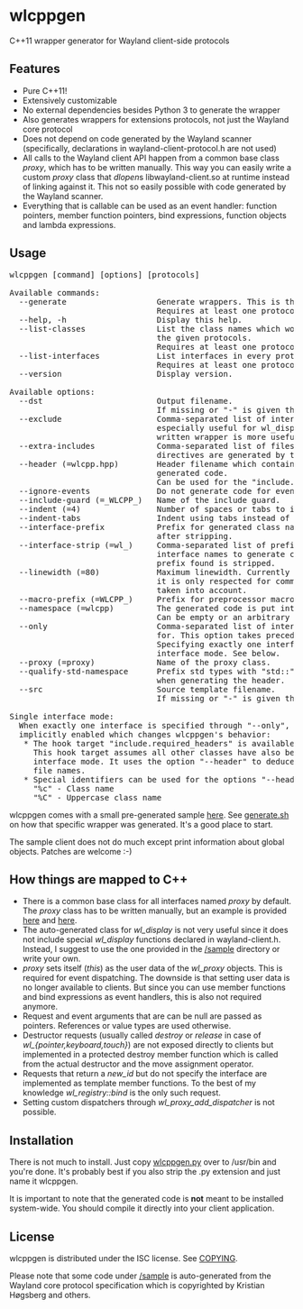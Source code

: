wlcppgen
========
C++11 wrapper generator for Wayland client-side protocols


Features
--------
* Pure C++11!
* Extensively customizable
* No external dependencies besides Python 3 to generate the wrapper
* Also generates wrappers for extensions protocols, not just the Wayland core protocol
* Does not depend on code generated by the Wayland scanner (specifically, declarations in wayland-client-protocol.h are not used)
* All calls to the Wayland client API happen from a common base class *proxy*, which has to be written manually. This way you can easily write a custom *proxy* class that *dlopen*s libwayland-client.so at runtime instead of linking against it. This not so easily possible with code generated by the Wayland scanner.
* Everything that is callable can be used as an event handler: function pointers, member function pointers, bind expressions, function objects and lambda expressions.


Usage
-----
<pre>
wlcppgen [command] [options] [protocols]

Available commands:
  --generate                   Generate wrappers. This is the default command.
                               Requires at least one protocol.
  --help, -h                   Display this help.
  --list-classes               List the class names which would be generated from
                               the given protocols.
                               Requires at least one protocol.
  --list-interfaces            List interfaces in every protocol.
                               Requires at least one protocol.
  --version                    Display version.

Available options:
  --dst                        Output filename.
                               If missing or "-" is given then stdout will be used.
  --exclude                    Comma-separated list of interfaces to exclude. This is
                               especially useful for wl_display, because a manually
                               written wrapper is more useful.
  --extra-includes             Comma-separated list of files for which include
                               directives are generated by the "include.extra" hook.
  --header (=wlcpp.hpp)        Header filename which contains declarations of the
                               generated code.
                               Can be used for the "include.self" hook.
  --ignore-events              Do not generate code for events.
  --include-guard (=_WLCPP_)   Name of the include guard.
  --indent (=4)                Number of spaces or tabs to indent.
  --indent-tabs                Indent using tabs instead of spaces.
  --interface-prefix           Prefix for generated class names. This options applies
                               after stripping.
  --interface-strip (=wl_)     Comma-separated list of prefixes to srtip from
                               interface names to generate class names. Only the first
                               prefix found is stripped.
  --linewidth (=80)            Maximum linewidth. Currently not very useful, because
                               it is only respected for comments and indentation is not
                               taken into account.
  --macro-prefix (=WLCPP_)     Prefix for preprocessor macros.
  --namespace (=wlcpp)         The generated code is put into the specified namespace.
                               Can be empty or an arbitrary namespace (e.g. foo::bar).
  --only                       Comma-separated list of interfaces to generate wrappers
                               for. This option takes precedence over --exclude.
                               Specifying exactly one interface activates single
                               interface mode. See below.
  --proxy (=proxy)             Name of the proxy class.
  --qualify-std-namespace      Prefix std types with "std::". Should be specified
                               when generating the header.
  --src                        Source template filename.
                               If missing or "-" is given then stdin will be used.

Single interface mode:
  When exactly one interface is specified through "--only", single interface mode is
  implicitly enabled which changes wlcppgen's behavior:
   * The hook target "include.required_headers" is available.
     This hook target assumes all other classes have also been generated in single
     interface mode. It uses the option "--header" to deduce the respective header
     file names.
   * Special identifiers can be used for the options "--header" and "--include-guard":
     "%c" - Class name
     "%C" - Uppercase class name
</pre>

wlcppgen comes with a small pre-generated sample [here](https://github.com/dennishamester/wlcppgen/tree/master/sample). See [generate.sh](https://github.com/dennishamester/wlcppgen/blob/master/sample/generate.sh) on how that specific wrapper was generated. It's a good place to start.

The sample client does not do much except print information about global objects. Patches are welcome :-)


How things are mapped to C++
----------------------------

* There is a common base class for all interfaces named *proxy* by default. The *proxy* class has to be written manually, but an example is provided [here](https://github.com/dennishamester/wlcppgen/blob/master/sample/proxy.hpp) and [here](https://github.com/dennishamester/wlcppgen/blob/master/sample/proxy.cpp).
* The auto-generated class for *wl_display* is not very useful since it does not include special *wl_display* functions declared in wayland-client.h. Instead, I suggest to use the one provided in the [/sample](https://github.com/dennishamester/wlcppgen/tree/master/sample) directory or write your own.
* *proxy* sets itself (*this*) as the user data of the *wl_proxy* objects. This is required for event dispatching. The downside is that setting user data is no longer available to clients. But since you can use member functions and bind expressions as event handlers, this is also not required anymore.
* Request and event arguments that are can be null are passed as pointers. References or value types are used otherwise.
* Destructor requests (usually called *destroy* or *release* in case of *wl_{pointer,keyboard,touch}*) are not exposed directly to clients but implemented in a protected destroy member function which is called from the actual destructor and the move assignment operator.
* Requests that return a *new_id* but do not specify the interface are implemented as template member functions. To the best of my knowledge *wl_registry::bind* is the only such request.
* Setting custom dispatchers through *wl_proxy_add_dispatcher* is not possible.


Installation
------------
There is not much to install. Just copy [wlcppgen.py](https://github.com/dennishamester/wlcppgen/blob/master/wlcppgen.py) over to /usr/bin and you're done. It's probably best if you also strip the .py extension and just name it wlcppgen.

It is important to note that the generated code is **not** meant to be installed system-wide. You should compile it directly into your client application.


License
-------
wlcppgen is distributed under the ISC license. See [COPYING](https://github.com/dennishamester/wlcppgen/blob/master/COPYING).

Please note that some code under [/sample](https://github.com/dennishamester/wlcppgen/tree/master/sample) is auto-generated from the Wayland core protocol specification which is copyrighted by Kristian Høgsberg and others.

